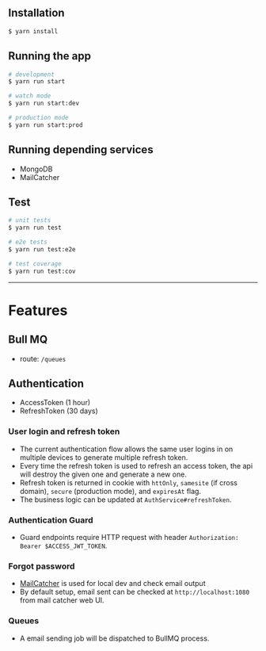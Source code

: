 ## Installation

```bash
$ yarn install
```

## Running the app

```bash
# development
$ yarn run start

# watch mode
$ yarn run start:dev

# production mode
$ yarn run start:prod
```

## Running depending services

- MongoDB
- MailCatcher

## Test

```bash
# unit tests
$ yarn run test

# e2e tests
$ yarn run test:e2e

# test coverage
$ yarn run test:cov
```

---

# Features

## Bull MQ

- route: `/queues`

## Authentication

- AccessToken (1 hour)
- RefreshToken (30 days)

### User login and refresh token

- The current authentication flow allows the same user logins in on multiple devices to generate multiple refresh token.
- Every time the refresh token is used to refresh an access token, the api will destroy the given one and generate a new one.
- Refresh token is returned in cookie with `httOnly`, `samesite` (if cross domain), `secure` (production mode), and `expiresAt` flag.
- The business logic can be updated at `AuthService#refreshToken`.

### Authentication Guard

- Guard endpoints require HTTP request with header `Authorization: Bearer $ACCESS_JWT_TOKEN`.

### Forgot password

- [MailCatcher](https://mailcatcher.me/) is used for local dev and check email output
- By default setup, email sent can be checked at `http://localhost:1080` from mail catcher web UI.

### Queues

- A email sending job will be dispatched to BullMQ process.
